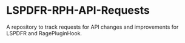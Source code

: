 # LSPDFR-RPH-API-Requests
A repository to track requests for API changes and improvements for LSPDFR and RagePluginHook.
